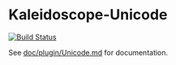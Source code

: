 # Kaleidoscope-Unicode

[![Build Status][travis:image]][travis:status]

 [travis:image]: https://travis-ci.org/keyboardio/Kaleidoscope-Unicode.svg?branch=master
 [travis:status]: https://travis-ci.org/keyboardio/Kaleidoscope-Unicode

See [doc/plugin/Unicode.md](doc/plugin/Unicode.md) for documentation.
